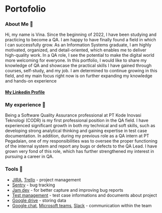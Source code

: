 # Portofolio
### About Me 👋
Hi, my name is Vina. Since the beginning of 2022, I have been studying and practicing to become a QA. I am happy to have finally found a field in which I can successfully grow. As an Information Systems graduate, I am highly motivated, organized, and detail-oriented, which enables me to deliver high-quality work. In a QA role, I see the potential to make the digital world more welcoming for everyone.
In this portfolio, I would like to share my knowledge of QA and showcase the practical skills I have gained through courses, self-study, and my job. I am determined to continue growing in this field, and my main focus right now is on further expanding my knowledge and hands-on experience
#### <ins>[My Linkedin Profile](https://www.linkedin.com/in/vina-fadillah-9299931a0/)</ins>
### My experience 🏢
Being a Software Quality Assurance professional at PT Kode Inovasi Teknologi (CODR) is my first professional position in the QA field. I have experienced significant growth in both my technical and soft skills, such as developing strong analytical thinking and gaining expertise in test case documentation. In addition, during my previous role as a QA intern at PT Pegadaian, one of my responsibilities was to oversee the proper functioning of the internal system and report any bugs or defects to the QA Lead. I have grown very fond of this role, which has further strengthened my interest in pursuing a career in QA.
### Tools 🔧
- <ins>[JIRA](https://www.atlassian.com/)</ins>, <ins>[Trello](https://trello.com/)</ins> - project management
- <ins>[Sentry](https://sentry.echoteam.tech/)</ins> - bug tracking
- <ins>[Jam dev](https://jam.dev/)</ins> - for better capture and improving bug reports
- <ins>[Test management](https://testman.echoteam.tech/)</ins> - test case informations and documents about project
- <ins>[Google drive](https://workspace.google.com/)</ins> - storing data
- <ins>[Google chat](https://mail.google.com/chat/u/0/)</ins>, <ins>[Microsoft teams](https://www.microsoft.com/)</ins>, <ins>[Slack](https://slack.com/)</ins> - communication within the team
